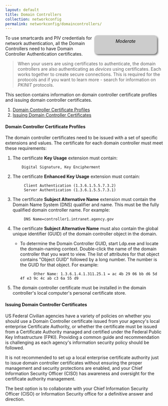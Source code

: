 ```yaml
---
layout: default
title: Domain Controllers
collection: networkconfig
permalink: networkconfig/domaincontrollers/
---
```

<div style="float:right; padding:10px; margin-right:20px; border-radius:10px; width:180px; height:40px; box-shadow:3px 3px 5px 0px; text-align:center; background-color:#CCC; color:#666666">
<div style="color:#000000">
<em>Moderate</em>
</div>
</div>


To use smartcards and PIV credentials for network authentication, all the Domain Controllers need to have Domain Controller Authentication certificates.

>  When your users are using certificates to authenticate, the domain controllers are also authenticating as _devices_ using certificates.  Each works together  to create secure connections.  This is required for the protocols and if you want to learn more - search for information on _PKINIT_ protocols.

This section contains information on domain controller certificate profiles and issuing domain controller certificates.

1. [Domain Controller Certificate Profiles](#domain-controller-certificate-profiles)
1. [Issuing Domain Controller Certificates](#issuing-domain-controller-certificates)
<!-- 1. [Common Commands and Examples](#common-commands-and-examples) -->

#### Domain Controller Certificate Profiles
The domain controller certificates need to be issued with a set of specific extensions and values.  The certificate for each domain controller must meet these requirements:

1.  The certificate **Key Usage** extension must contain:

            Digital Signature, Key Encipherment

1. The certificate **Enhanced Key Usage** extension must contain:

            Client Authentication (1.3.6.1.5.5.7.3.2)
            Server Authentication (1.3.6.1.5.5.7.3.1)

1. The certificate **Subject Alternative Name** extension must contain the Domain Name System (DNS) qualifier and name.  This must be the fully qualified domain controller name.  For example:

            DNS Name=controller1.intranet.agency.gov

1. The certificate **Subject Alternative Name** must also contain the global unique identifier (GUID) of the domain controller object in the domain.

   *  To determine the Domain Controller GUID, start Ldp.exe and locate the domain-naming context. Double-click the name of the domain controller that you want to view. The list of attributes for that object contains "Object GUID" followed by a long number. The number is the GUID for that object. For example:

                Other Name: 1.3.6.1.4.1.311.25.1 = ac 4b 29 06 bb d6 5d 4f e3 9c 4c ab c3 6a 55 d9


1.  The domain controller certificate must be installed in the domain controller's local computer's personal certificate store.

#### Issuing Domain Controller Certificates
US Federal Civilian agencies have a variety of policies on whether you should use a Domain Controller certificate issued from your agency's local enterprise Certificate Authority, or whether the certificate must be issued from a Certificate Authority managed and certified under the Federal Public Key Infrastructure (FPKI).  Providing a common guide and recommendation is challenging as each agency's information security policy should be followed.

It is not recommended to set up a local enterprise certificate authority just to issue domain controller certificates without ensuring the proper management and security protections are enabled, and your Chief Information Security Officer (CISO) has awareness and oversight for the certificate authority management.

The best option is to collaborate with your Chief Information Security Officer (CISO) or Information Security office for a definitive answer and direction.

<!-- ### Common Commands and Examples

Getting the GUID commands



certutil -dcinfo
/ command to query domain controllers for certs and status
extensions for domain controller certs -->
